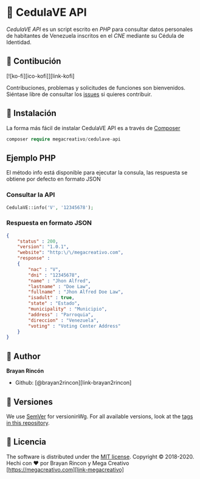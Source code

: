 # 👋 CedulaVE API

*CedulaVE API* es un script escrito en *PHP* para consultar datos personales de habitantes de Venezuela inscritos en el *CNE* mediante su Cédula de Identidad.

## 🤝 Contibución

[![ko-fi][ico-kofi]][link-kofi]

Contribuciones, problemas y solicitudes de funciones son bienvenidos. Siéntase libre de consultar los [issues](https://github.com/megacreativo/CedulaVE-API/issues) si quieres contribuir.

## 🔧 Instalación

La forma más fácil de instalar CedulaVE API es a través de [Composer](https://github.com/composer/composer)

```php
composer require megacreativo/cedulave-api
```

## Ejemplo PHP

El método info está disponible para ejecutar la consula, las respuesta se obtiene por defecto en formato JSON

### Consultar la API

```php
CedulaVE::info('V', '12345678');
```

### Respuesta en formato JSON

```json
{
    "status" : 200,
    "version": "1.0.1",
    "website": "http:\/\/megacreativo.com",
    "response" :
    {
        "nac" : "V",
        "dni" : "12345678",
        "name" : "Jhon Alfred",
        "lastname" : "Doe Law",
        "fullname" : "Jhon Alfred Doe Law",
        "isadult" : true,
        "state" : "Estado",
        "municipality" : "Municipio",
        "address" : "Parroquia",
        "direccion" : "Venezuela",
        "voting" : "Voting Center Address"
    }
}
```

## 👤 Author

**Brayan Rincón**
- Github: [@brayan2rincon][link-brayan2rincon]

## 📌 Versiones 

We use [SemVer](http://semver.org/) for versioninWg. For all available versions, look at the [tags in this repository](https://github.com/tu/proyecto/tags).

## 📝 Licencia

The software is distributed under the [MIT license](https://github.com/megacreativo/CedulaVE-API/master/LICENSE).
Copyright © 2018-2020. Hechi con ❤️ por Brayan Rincon y Mega Creativo [https://megacreativo.com][link-megacreativo]
